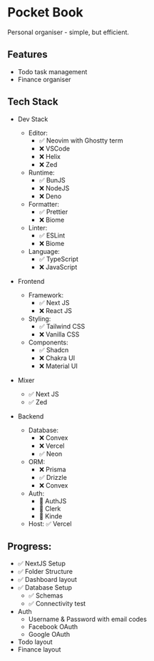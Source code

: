 # Pocket Book

Personal organiser - simple, but efficient.

## Features

- Todo task management
- Finance organiser

## Tech Stack

- Dev Stack
    - Editor: 
        - ✅ Neovim with Ghostty term
        - ❌ VSCode
        - ❌ Helix 
        - ❌ Zed
    - Runtime: 
        - ✅ BunJS
        - ❌ NodeJS
        - ❌ Deno
    - Formatter: 
        - ✅ Prettier
        - ❌ Biome
    - Linter: 
        - ✅ ESLint
        - ❌ Biome
    - Language: 
        - ✅ TypeScript 
        - ❌ JavaScript

- Frontend
    - Framework: 
        - ✅ Next JS 
        - ❌ React JS
    - Styling: 
        - ✅ Tailwind CSS
        - ❌ Vanilla CSS
    - Components: 
        - ✅ Shadcn
        - ❌ Chakra UI 
        - ❌ Material UI

- Mixer
    - ✅ Next JS
    - ✅ Zed

- Backend
    - Database: 
        - ❌ Convex 
        - ❌ Vercel
        - ✅ Neon
    - ORM:
        - ❌ Prisma
        - ✅ Drizzle
        - ❌ Convex
    - Auth: 
        - 🤔 AuthJS
        - 🤔 Clerk
        - 🤔 Kinde
    - Host: ✅ Vercel


## Progress:

- ✅ NextJS Setup
- ✅ Folder Structure
- ✅ Dashboard layout
- ✅ Database Setup
    - ✅ Schemas
    - ✅ Connectivity test
- Auth
    - Username & Password with email codes
    - Facebook OAuth
    - Google OAuth
- Todo layout
- Finance layout

